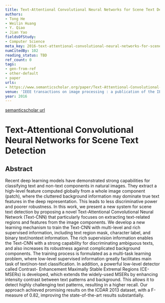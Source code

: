 ```yaml
---
title: Text-Attentional Convolutional Neural Networks for Scene Text Detection
authors:
- Tong He
- Weilin Huang
- Y. Qiao
- Jian Yao
fieldsOfStudy:
- Computer Science
meta_key: 2016-text-attentional-convolutional-neural-networks-for-scene-text-detection
numCitedBy: 102
reading_status: TBD
ref_count: 0
tags:
- gen-from-ref
- other-default
- paper
urls:
- https://www.semanticscholar.org/paper/Text-Attentional-Convolutional-Neural-Networks-for-He-Huang/a70db351b700a95033b55a93e9be5ad8e186d335?sort=total-citations
venue: 'IEEE transactions on image processing : a publication of the IEEE Signal Processing Society'
year: 2016
---
```


[semanticscholar url](https://www.semanticscholar.org/paper/Text-Attentional-Convolutional-Neural-Networks-for-He-Huang/a70db351b700a95033b55a93e9be5ad8e186d335?sort=total-citations)

# Text-Attentional Convolutional Neural Networks for Scene Text Detection

## Abstract

Recent deep learning models have demonstrated strong capabilities for classifying text and non-text components in natural images. They extract a high-level feature computed globally from a whole image component (patch), where the cluttered background information may dominate true text features in the deep representation. This leads to less discriminative power and poorer robustness. In this work, we present a new system for scene text detection by proposing a novel Text-Attentional Convolutional Neural Network (Text-CNN) that particularly focuses on extracting text-related regions and features from the image components. We develop a new learning mechanism to train the Text-CNN with multi-level and rich supervised information, including text region mask, character label, and binary text/nontext information. The rich supervision information enables the Text-CNN with a strong capability for discriminating ambiguous texts, and also increases its robustness against complicated background components. The training process is formulated as a multi-task learning problem, where low-level supervised information greatly facilitates main task of text/non-text classification. In addition, a powerful low-level detector called Contrast- Enhancement Maximally Stable Extremal Regions (CE-MSERs) is developed, which extends the widely-used MSERs by enhancing intensity contrast between text patterns and background. This allows it to detect highly challenging text patterns, resulting in a higher recall. Our approach achieved promising results on the ICDAR 2013 dataset, with a F-measure of 0.82, improving the state-of-the-art results substantially.
